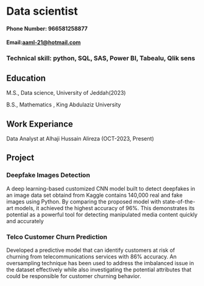 # Data scientist
#### Phone Number: 966581258877              
#### Email:aaml-21@hotmail.com
### Technical skill: python, SQL, SAS, Power BI, Tabealu, Qlik sens
## Education
M.S., Data science,                 University of Jeddah(2023)

B.S., Mathematics  ,                King Abdulaziz University
## Work Experiance 
 Data Analyst at Alhaji Hussain Alireza (OCT-2023, Present)
## Project
### Deepfake Images Detection
A deep learning-based customized CNN model built to detect deepfakes in an image data set obtaind from Kaggle contains 140,000 real and fake images using Python. By comparing the proposed model with 
state-of-the-art models, it achieved the highest accuracy of 96%. This demonstrates its potential as a powerful tool for detecting manipulated media content 
quickly and accurately
### Telco Customer Churn Prediction
Developed a predictive model that can identify customers at risk of churning from telecommunications services with 86% accuracy. An oversampling technique has been used to address 
the imbalanced issue in the dataset effectively while also investigating the potential attributes that could be responsible for customer churning behavior.
